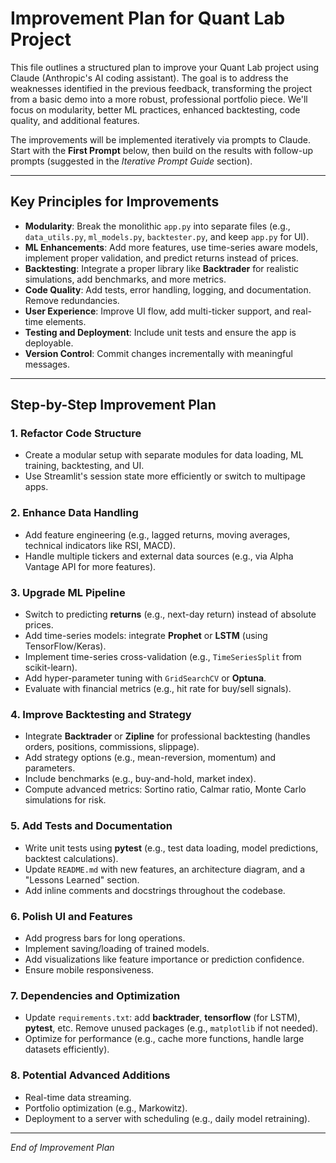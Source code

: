 # Improvement Plan for Quant Lab Project

This file outlines a structured plan to improve your Quant Lab project using Claude (Anthropic's AI coding assistant). The goal is to address the weaknesses identified in the previous feedback, transforming the project from a basic demo into a more robust, professional portfolio piece. We'll focus on modularity, better ML practices, enhanced backtesting, code quality, and additional features.

The improvements will be implemented iteratively via prompts to Claude. Start with the **First Prompt** below, then build on the results with follow-up prompts (suggested in the *Iterative Prompt Guide* section).

---

## Key Principles for Improvements

- **Modularity**: Break the monolithic `app.py` into separate files (e.g., `data_utils.py`, `ml_models.py`, `backtester.py`, and keep `app.py` for UI).
- **ML Enhancements**: Add more features, use time-series aware models, implement proper validation, and predict returns instead of prices.
- **Backtesting**: Integrate a proper library like **Backtrader** for realistic simulations, add benchmarks, and more metrics.
- **Code Quality**: Add tests, error handling, logging, and documentation. Remove redundancies.
- **User Experience**: Improve UI flow, add multi-ticker support, and real-time elements.
- **Testing and Deployment**: Include unit tests and ensure the app is deployable.
- **Version Control**: Commit changes incrementally with meaningful messages.

---

## Step-by-Step Improvement Plan

### 1. Refactor Code Structure

- Create a modular setup with separate modules for data loading, ML training, backtesting, and UI.
- Use Streamlit's session state more efficiently or switch to multipage apps.

### 2. Enhance Data Handling

- Add feature engineering (e.g., lagged returns, moving averages, technical indicators like RSI, MACD).
- Handle multiple tickers and external data sources (e.g., via Alpha Vantage API for more features).

### 3. Upgrade ML Pipeline

- Switch to predicting **returns** (e.g., next-day return) instead of absolute prices.
- Add time-series models: integrate **Prophet** or **LSTM** (using TensorFlow/Keras).
- Implement time-series cross-validation (e.g., `TimeSeriesSplit` from scikit-learn).
- Add hyper-parameter tuning with `GridSearchCV` or **Optuna**.
- Evaluate with financial metrics (e.g., hit rate for buy/sell signals).

### 4. Improve Backtesting and Strategy

- Integrate **Backtrader** or **Zipline** for professional backtesting (handles orders, positions, commissions, slippage).
- Add strategy options (e.g., mean-reversion, momentum) and parameters.
- Include benchmarks (e.g., buy-and-hold, market index).
- Compute advanced metrics: Sortino ratio, Calmar ratio, Monte Carlo simulations for risk.

### 5. Add Tests and Documentation

- Write unit tests using **pytest** (e.g., test data loading, model predictions, backtest calculations).
- Update `README.md` with new features, an architecture diagram, and a "Lessons Learned" section.
- Add inline comments and docstrings throughout the codebase.

### 6. Polish UI and Features

- Add progress bars for long operations.
- Implement saving/loading of trained models.
- Add visualizations like feature importance or prediction confidence.
- Ensure mobile responsiveness.

### 7. Dependencies and Optimization

- Update `requirements.txt`: add **backtrader**, **tensorflow** (for LSTM), **pytest**, etc. Remove unused packages (e.g., `matplotlib` if not needed).
- Optimize for performance (e.g., cache more functions, handle large datasets efficiently).

### 8. Potential Advanced Additions

- Real-time data streaming.
- Portfolio optimization (e.g., Markowitz).
- Deployment to a server with scheduling (e.g., daily model retraining).

---

*End of Improvement Plan*
